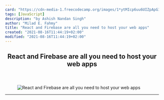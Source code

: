 ```yaml
---
card: "https://cdn-media-1.freecodecamp.org/images/1*ytMIcp6uu6UIZpApG1LFYg.png"
tags: [JavaScript]
description: "by Ashish Nandan Singh"
author: "Milad E. Fahmy"
title: "React and Firebase are all you need to host your web apps"
created: "2021-08-16T11:44:19+02:00"
modified: "2021-08-16T11:44:19+02:00"
---
```

<div class="site-wrapper">
<main id="site-main" class="site-main outer">
<div class="inner">
<article class="post-full post tag-javascript tag-technology tag-react tag-firebase tag-web-development ">
<header class="post-full-header">
<h1 class="post-full-title">React and Firebase are all you need to host your web apps</h1>
</header>
<figure class="post-full-image">
<picture>
<source media="(max-width: 700px)" sizes="1px" srcset="data:image/gif;base64,R0lGODlhAQABAIAAAAAAAP///yH5BAEAAAAALAAAAAABAAEAAAIBRAA7 1w">
<source media="(min-width: 701px)" sizes="(max-width: 800px) 400px,
(max-width: 1170px) 700px,
1400px" srcset="https://cdn-media-1.freecodecamp.org/images/1*ytMIcp6uu6UIZpApG1LFYg.png 300w,
https://cdn-media-1.freecodecamp.org/images/1*ytMIcp6uu6UIZpApG1LFYg.png 600w,
https://cdn-media-1.freecodecamp.org/images/1*ytMIcp6uu6UIZpApG1LFYg.png 1000w,
https://cdn-media-1.freecodecamp.org/images/1*ytMIcp6uu6UIZpApG1LFYg.png 2000w">
<img onerror="this.style.display='none'" src="https://cdn-media-1.freecodecamp.org/images/1*ytMIcp6uu6UIZpApG1LFYg.png" alt="React and Firebase are all you need to host your web apps">
</picture>
</figure>
<section class="post-full-content">
<div class="post-content medium-migrated-article">
</div>
<hr>
</section>
</article>
</div>
</main>
</div>
<!-- Google Tag Manager (noscript) -->
<!-- End Google Tag Manager (noscript) -->
